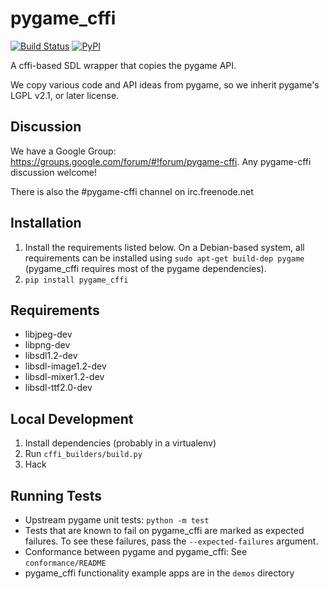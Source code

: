 # pygame_cffi

[![Build Status](https://img.shields.io/travis/CTPUG/pygame_cffi.svg)](https://travis-ci.org/CTPUG/pygame_cffi)
[![PyPI](https://img.shields.io/pypi/v/pygame_cffi.svg)](https://pypi.python.org/pypi/pygame_cffi)

A cffi-based SDL wrapper that copies the pygame API.

We copy various code and API ideas from pygame, so we inherit pygame's
LGPL v2.1, or later license.

## Discussion

We have a Google Group: https://groups.google.com/forum/#!forum/pygame-cffi.
Any pygame-cffi discussion welcome!

There is also the #pygame-cffi channel on irc.freenode.net

## Installation

1. Install the requirements listed below. On a Debian-based system, all
   requirements can be installed using `sudo apt-get build-dep pygame`
   (pygame_cffi requires most of the pygame dependencies).
2. `pip install pygame_cffi`

## Requirements

* libjpeg-dev
* libpng-dev
* libsdl1.2-dev
* libsdl-image1.2-dev
* libsdl-mixer1.2-dev
* libsdl-ttf2.0-dev

## Local Development

1. Install dependencies (probably in a virtualenv)
2. Run `cffi_builders/build.py`
3. Hack

## Running Tests

* Upstream pygame unit tests: `python -m test`
 * Tests that are known to fail on pygame_cffi are marked as expected
   failures. To see these failures, pass the `--expected-failures`
   argument.
* Conformance between pygame and pygame_cffi: See `conformance/README`
* pygame_cffi functionality example apps are in the `demos` directory
